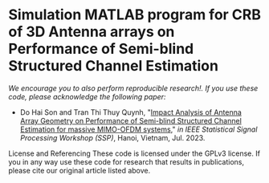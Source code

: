 # Simulation MATLAB program for CRB of 3D Antenna arrays on Performance of Semi-blind Structured Channel Estimation

*We encourage you to also perform reproducible research!. If you use these code, please acknowledge the following paper:*

- Do Hai Son and Tran Thi Thuy Quynh, "[Impact Analysis of Antenna Array Geometry on Performance of Semi-blind Structured Channel Estimation for massive MIMO-OFDM systems](https://arxiv.org/abs/2305.09263)," *in IEEE Statistical Signal Processing Workshop (SSP)*, Hanoi, Vietnam, Jul. 2023.

License and Referencing
These code is licensed under the GPLv3 license. If you in any way use these code for research that results in publications, please cite our original article listed above.